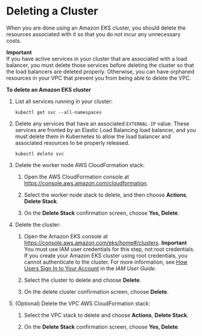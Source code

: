 # Deleting a Cluster<a name="delete-cluster"></a>

When you are done using an Amazon EKS cluster, you should delete the resources associated with it so that you do not incur any unnecessary costs\.

**Important**  
If you have active services in your cluster that are associated with a load balancer, you must delete those services before deleting the cluster so that the load balancers are deleted properly\. Otherwise, you can have orphaned resources in your VPC that prevent you from being able to delete the VPC\.

**To delete an Amazon EKS cluster**

1. List all services running in your cluster:

   ```
   kubectl get svc --all-namespaces
   ```

1. Delete any services that have an associated `EXTERNAL-IP` value\. These services are fronted by an Elastic Load Balancing load balancer, and you must delete them in Kubernetes to allow the load balancer and associated resources to be properly released\.

   ```
   kubectl delete svc 
   ```

1. Delete the worker node AWS CloudFormation stack:

   1. Open the AWS CloudFormation console at [https://console\.aws\.amazon\.com/cloudformation](https://console.aws.amazon.com/cloudformation/)\.

   1. Select the worker node stack to delete, and then choose **Actions**, **Delete Stack**\.

   1. On the **Delete Stack** confirmation screen, choose **Yes, Delete**\.

1. Delete the cluster:

   1. Open the Amazon EKS console at [https://console\.aws\.amazon\.com/eks/home\#/clusters](https://console.aws.amazon.com/eks/home#/clusters)\.
**Important**  
You must use IAM user credentials for this step, not root credentials\. If you create your Amazon EKS cluster using root credentials, you cannot authenticate to the cluster\. For more information, see [How Users Sign In to Your Account](http://docs.aws.amazon.com/IAM/latest/UserGuide/getting-started_how-users-sign-in.html) in the *IAM User Guide*\.

   1. Select the cluster to delete and choose **Delete**\.

   1. On the delete cluster confirmation screen, choose **Delete**\.

1. \(Optional\) Delete the VPC AWS CloudFormation stack:

   1. Select the VPC stack to delete and choose **Actions**, **Delete Stack**\.

   1. On the **Delete Stack** confirmation screen, choose **Yes, Delete**\.